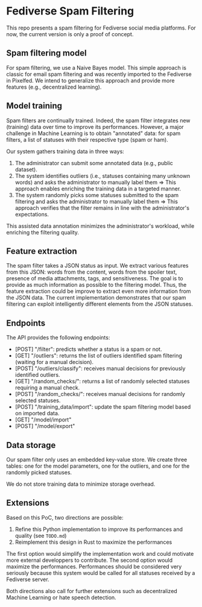 # Fediverse Spam Filtering

This repo presents a spam filtering for Fediverse social media platforms. For now, the current version is only a proof of concept. 

## Spam filtering model

For spam filtering, we use a Naive Bayes model. This simple approach is classic for email spam filtering and was recently imported to the Fediverse in Pixelfed.
We intend to generalize this approach and provide more features (e.g., decentralized learning). 

## Model training

Spam filters are continually trained. Indeed, the spam filter integrates new (training) data over time to improve its performances. However, a major challenge in Machine Learning is to obtain "annotated" data: for spam filters, a list of statuses with their respective type (spam or ham).

Our system gathers training data in three ways:

1. The administrator can submit some annotated data (e.g., public dataset).
2. The system identifies outliers (i.e., statuses containing many unknown words) and asks the administrator to manually label them => This approach enables enriching the training data in a targeted manner.
3. The system randomly picks some statuses submitted to the spam filtering and asks the administrator to manually label them => This approach verifies that the filter remains in line with the administrator's expectations.

This assisted data annotation minimizes the administrator's workload, while enriching the filtering quality. 

## Feature extraction

The spam filter takes a JSON status as input. We extract various features from this JSON: words from the content, words from the spoiler text, presence of media attachments, tags, and sensitiveness. The goal is to provide as much information as possible to the filtering model. Thus, the feature extraction could be improve to extract even more information from the JSON data. The current implementation demonstrates that our spam filtering can exploit intelligently different elements from the JSON statuses.

## Endpoints

The API provides the following endpoints:

 - [POST] "/filter": predicts whether a status is a spam or not.
 - [GET] "/outliers": returns the list of outliers identified spam filtering (waiting for a manual decision).
 - [POST] "/outliers/classify": receives manual decisions for previously identified outliers.
 - [GET] "/random_checks/": returns a list of randomly selected statuses requiring a manual check.
 - [POST] "/random_checks/": receives manual decisions for randomly selected statuses.
 - [POST] "/training_data/import": update the spam filtering model based on imported data.
 - [GET] "/model/import"
 - [POST] "/model/export"


## Data storage

Our spam filter only uses an embedded key-value store. We create three tables: one for the model parameters, one for the outliers, and one for the randomly picked statuses.

We do not store training data to minimize storage overhead.

## Extensions

Based on this PoC, two directions are possible:

1. Refine this Python implementation to improve its performances and quality (see `TODO.md`)
2. Reimplement this design in Rust to maximize the performances

The first option would simplify the implementation work and could motivate more external developpers to contribute. The second option would maximize the performances. Performances should be considered very seriously because this system would be called for all statuses received by a Fediverse server.

Both directions also call for further extensions such as decentralized Machine Learning or hate speech detection.
